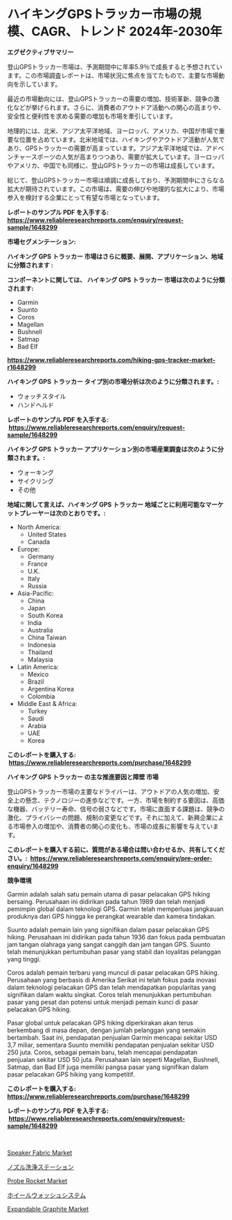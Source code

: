 <p><h1>ハイキングGPSトラッカー市場の規模、CAGR、トレンド 2024年-2030年</h1></p><p><strong>エグゼクティブサマリー</strong></p>
<p><p>登山GPSトラッカー市場は、予測期間中に年率5.9％で成長すると予想されています。この市場調査レポートは、市場状況に焦点を当てたもので、主要な市場動向を示しています。</p><p>最近の市場動向には、登山GPSトラッカーの需要の増加、技術革新、競争の激化などが挙げられます。さらに、消費者のアウトドア活動への関心の高まりや、安全性と便利性を求める需要の増加も市場を牽引しています。</p><p>地理的には、北米、アジア太平洋地域、ヨーロッパ、アメリカ、中国が市場で重要な位置を占めています。北米地域では、ハイキングやアウトドア活動が人気であり、GPSトラッカーの需要が高まっています。アジア太平洋地域では、アドベンチャースポーツの人気が高まりつつあり、需要が拡大しています。ヨーロッパやアメリカ、中国でも同様に、登山GPSトラッカーの市場は成長しています。</p><p>総じて、登山GPSトラッカー市場は順調に成長しており、予測期間中にさらなる拡大が期待されています。この市場は、需要の伸びや地理的な拡大により、市場参入を検討する企業にとって有望な市場となっています。</p></p>
<p><strong>レポートのサンプル PDF を入手する: <a href="https://www.reliableresearchreports.com/enquiry/request-sample/1648299">https://www.reliableresearchreports.com/enquiry/request-sample/1648299</a></strong></p>
<p><strong>市場セグメンテーション:</strong></p>
<p><strong> ハイキング GPS トラッカー 市場はさらに概要、展開、アプリケーション、地域に分類されます :</strong></p>
<p><strong>コンポーネントに関しては、 ハイキング GPS トラッカー 市場は次のように分類されます: &nbsp;</strong></p>
<p><ul><li>Garmin</li><li>Suunto</li><li>Coros</li><li>Magellan</li><li>Bushnell</li><li>Satmap</li><li>Bad Elf</li></ul></p>
<p><strong><a href="https://www.reliableresearchreports.com/hiking-gps-tracker-market-r1648299">https://www.reliableresearchreports.com/hiking-gps-tracker-market-r1648299</a></strong></p>
<p><strong> ハイキング GPS トラッカー タイプ別の市場分析は次のように分類されます。:</strong></p>
<p><ul><li>ウォッチスタイル</li><li>ハンドヘルド</li></ul></p>
<p><strong>レポートのサンプル PDF を入手する: &nbsp;<a href="https://www.reliableresearchreports.com/enquiry/request-sample/1648299">https://www.reliableresearchreports.com/enquiry/request-sample/1648299</a></strong></p>
<p><strong> ハイキング GPS トラッカー アプリケーション別の市場産業調査は次のように分類されます。:</strong></p>
<p><ul><li>ウォーキング</li><li>サイクリング</li><li>その他</li></ul></p>
<p><strong>地域に関して言えば、ハイキング GPS トラッカー 地域ごとに利用可能なマーケットプレーヤーは次のとおりです。:</strong></p>
<p><ul>
    <li>
        North America:
        <ul>
            <li>United States</li>
            <li>Canada</li>
        </ul>
    </li>
    <li>
        Europe:
        <ul>
            <li>Germany</li>
            <li>France</li>
            <li>U.K.</li>
            <li>Italy</li>
            <li>Russia</li>
        </ul>
    </li>
    <li>
        Asia-Pacific:
        <ul>
            <li>China</li>
            <li>Japan</li>
            <li>South Korea</li>
            <li>India</li>
            <li>Australia</li>
            <li>China Taiwan</li>
            <li>Indonesia</li>
            <li>Thailand</li>
            <li>Malaysia</li>
        </ul>
    </li>
    <li>
        Latin America:
        <ul>
            <li>Mexico</li>
            <li>Brazil</li>
            <li>Argentina Korea</li>
            <li>Colombia</li>
        </ul>
    </li>
    <li>
        Middle East & Africa:
        <ul>
            <li>Turkey</li>
            <li>Saudi</li>
            <li>Arabia</li>
            <li>UAE</li>
            <li>Korea</li>
        </ul>
    </li>
    </ul></p>
<p><strong>このレポートを購入する: &nbsp;<a href="https://www.reliableresearchreports.com/purchase/1648299">https://www.reliableresearchreports.com/purchase/1648299</a></strong></p>
<p><strong>ハイキング GPS トラッカー の主な推進要因と障壁 市場</strong></p>
<p><p>登山GPSトラッカー市場の主要なドライバーは、アウトドアの人気の増加、安全上の懸念、テクノロジーの進歩などです。一方、市場を制約する要因は、高価な機器、バッテリー寿命、信号の弱さなどです。市場に直面する課題は、競争の激化、プライバシーの問題、規制の変更などです。それに加えて、新興企業による市場参入の増加や、消費者の関心の変化も、市場の成長に影響を与えています。</p></p>
<p><strong>このレポートを購入する前に、質問がある場合は問い合わせるか、共有してください。:&nbsp; <a href="https://www.reliableresearchreports.com/enquiry/pre-order-enquiry/1648299">https://www.reliableresearchreports.com/enquiry/pre-order-enquiry/1648299</a></strong></p>
<p><strong>競争環境</strong></p>
<p><p>Garmin adalah salah satu pemain utama di pasar pelacakan GPS hiking bersaing. Perusahaan ini didirikan pada tahun 1989 dan telah menjadi pemimpin global dalam teknologi GPS. Garmin telah memperluas jangkauan produknya dari GPS hingga ke perangkat wearable dan kamera tindakan.</p><p>Suunto adalah pemain lain yang signifikan dalam pasar pelacakan GPS hiking. Perusahaan ini didirikan pada tahun 1936 dan fokus pada pembuatan jam tangan olahraga yang sangat canggih dan jam tangan GPS. Suunto telah menunjukkan pertumbuhan pasar yang stabil dan loyalitas pelanggan yang tinggi.</p><p>Coros adalah pemain terbaru yang muncul di pasar pelacakan GPS hiking. Perusahaan yang berbasis di Amerika Serikat ini telah fokus pada inovasi dalam teknologi pelacakan GPS dan telah mendapatkan popularitas yang signifikan dalam waktu singkat. Coros telah menunjukkan pertumbuhan pasar yang pesat dan potensi untuk menjadi pemain kunci di pasar pelacakan GPS hiking.</p><p>Pasar global untuk pelacakan GPS hiking diperkirakan akan terus berkembang di masa depan, dengan jumlah pelanggan yang semakin bertambah. Saat ini, pendapatan penjualan Garmin mencapai sekitar USD 3,7 miliar, sementara Suunto memiliki pendapatan penjualan sekitar USD 250 juta. Coros, sebagai pemain baru, telah mencapai pendapatan penjualan sekitar USD 50 juta. Perusahaan lain seperti Magellan, Bushnell, Satmap, dan Bad Elf juga memiliki pangsa pasar yang signifikan dalam pasar pelacakan GPS hiking yang kompetitif.</p></p>
<p><strong>このレポートを購入する: &nbsp; <a href="https://www.reliableresearchreports.com/purchase/1648299">https://www.reliableresearchreports.com/purchase/1648299</a></strong></p>
<p><strong>レポートのサンプル PDF を入手する: &nbsp;<a href="https://www.reliableresearchreports.com/enquiry/request-sample/1648299">https://www.reliableresearchreports.com/enquiry/request-sample/1648299</a></strong><strong></strong></p>
<p>&nbsp;</p>
<p><p><a href="https://www.linkedin.com/pulse/speaker-fabric-market-research-report-key-successful-business-j73ve?trackingId=3TciYm1BTBU%2BmGdf1jliuw%3D%3D">Speaker Fabric Market</a></p><p><a href="https://medium.com/@charityrice70/%E3%83%8E%E3%82%BA%E3%83%AB%E3%82%AF%E3%83%AA%E3%83%BC%E3%83%8B%E3%83%B3%E3%82%B0%E3%82%B9%E3%83%86%E3%83%BC%E3%82%B7%E3%83%A7%E3%83%B3%E5%B8%82%E5%A0%B4-%E3%82%BF%E3%82%A4%E3%83%97-%E3%82%A2%E3%83%97%E3%83%AA%E3%82%B1%E3%83%BC%E3%82%B7%E3%83%A7%E3%83%B3-%E5%9C%B0%E7%90%86%E3%81%AB%E3%82%88%E3%82%8B%E5%8C%85%E6%8B%AC%E7%9A%84%E8%A9%95%E4%BE%A1-ea4cbf04daf7">ノズル洗浄ステーション</a></p><p><a href="https://github.com/lataunyatinikmelvin59ilbd0dv/Market-Research-Report-List-2/blob/main/probe-rocket-market.md">Probe Rocket Market</a></p><p><a href="https://medium.com/@carllane655/2024%E5%B9%B4%E3%81%8B%E3%82%892031%E5%B9%B4%E3%81%BE%E3%81%A7%E3%81%AE%E6%9C%9F%E9%96%93%E3%81%AE%E3%83%9B%E3%82%A4%E3%83%BC%E3%83%AB%E3%82%A6%E3%82%A9%E3%83%83%E3%82%B7%E3%83%A5%E3%82%B7%E3%82%B9%E3%83%86%E3%83%A0%E3%81%AE%E5%B8%82%E5%A0%B4%E5%8B%95%E5%90%91%E3%81%A8%E5%B8%82%E5%A0%B4%E5%88%86%E6%9E%90-395cabff4d2a">ホイールウォッシュシステム</a></p><p><a href="https://www.linkedin.com/pulse/expandable-graphite-market-size-growth-segmentation-regional-1mxye?trackingId=u4UzpxU%2BL9HcILJY7xdI%2Bg%3D%3D">Expandable Graphite Market</a></p></p>